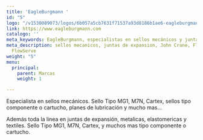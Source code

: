 ```yaml
---
title: 'EagleBurgmann '
id: "5"
logo: "/v1530089073/logos/6b057a5cb7631f71537a93d8186b1ae6-eagleburgmann.jpg"
link: https://www.eagleburgmann.com
catalogo: ''
meta_keywords: EagleBurgmann, especialistas en sellos mecánicos y juntas de expansión.
meta_description: sellos mecanicos, juntas de expansion, John Crane, FlexaSeal, Chesterton,
  FlowServe
weight: "5"
menu:
  principal:
    parent: Marcas
    weight: 1

---
```

Especialista en  sellos mecánicos.  Sello Tipo MG1, M7N, Cartex, sellos tipo componente o cartucho, planes de lubricación y mucho mas...

 Además toda la linea en juntas de expansión, metalicas, elastomericas y textiles. Sello Tipo MG1, M7N, Cartex, y muchos mas tipo componente o cartucho.